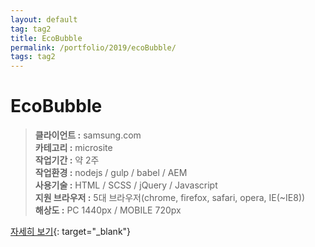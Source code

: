 ```yaml
---
layout: default
tag: tag2
title: EcoBubble
permalink: /portfolio/2019/ecoBubble/
tags: tag2
---
```

# EcoBubble
> **클라이언트 :** samsung.com   
> **카테고리 :** microsite   
> **작업기간 :** 약 2주   
> **작업환경 :** nodejs / gulp / babel / AEM   
> **사용기술 :** HTML / SCSS / jQuery / Javascript   
> **지원 브라우저 :** 5대 브라우저(chrome, firefox, safari, opera, IE(~IE8))   
> **해상도 :** PC 1440px / MOBILE 720px   

[자세히 보기](/src/2019/ecoBubble){: target="_blank"}
